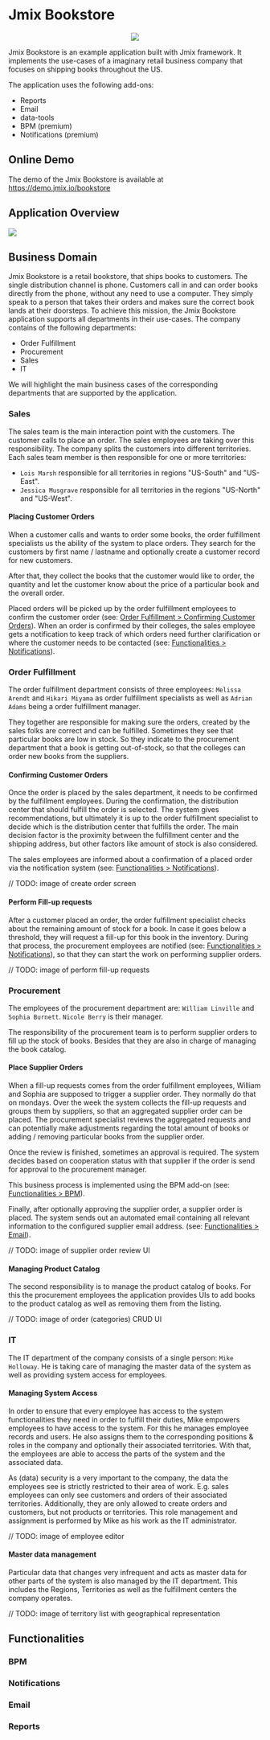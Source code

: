 # Jmix Bookstore

<p align="center">
  <img src="https://raw.githubusercontent.com/Haulmont/jmix-bookstore/main/img/bookstore_logo_with_slogan.svg"/>
</p>


Jmix Bookstore is an example application built with Jmix framework. It implements the use-cases of a imaginary retail business company that focuses on shipping books throughout the US.

The application uses the following add-ons:

* Reports
* Email
* data-tools
* BPM (premium)
* Notifications (premium)

## Online Demo

The demo of the Jmix Bookstore is available at https://demo.jmix.io/bookstore

## Application Overview

<a href="https://youtu.be/CmGfrt-vLwM"><img src="https://raw.githubusercontent.com/Haulmont/jmix-petclinic/master/img/login-screen.png"/></a>

## Business Domain

Jmix Bookstore is a retail bookstore, that ships books to customers. The single distribution channel is phone. Customers call in and can order books directly from the phone, without any need to use a computer. They simply speak to a person that takes their orders and makes sure the correct book lands at their doorsteps. To achieve this mission, the Jmix Bookstore application supports all departments in their use-cases. The company contains of the following departments:

* Order Fulfillment
* Procurement
* Sales
* IT

We will highlight the main business cases of the corresponding departments that are supported by the application.


### Sales

The sales team is the main interaction point with the customers. The customer calls to place an order. The sales employees are taking over this responsibility. The company splits the customers into different territories. Each sales team member is then responsible for one or more territories: 

* `Lois Marsh` responsible for all territories in regions "US-South" and "US-East".
* `Jessica Musgrave` responsible for all territories in the regions "US-North" and "US-West".

#### Placing Customer Orders

When a customer calls and wants to order some books, the order fulfillment specialists us the ability of the system to place orders. They search for the customers by first name / lastname and optionally create a customer record for new customers.

After that, they collect the books that the customer would like to order, the quantity and let the customer know about the price of a particular book and the overall order.

Placed orders will be picked up by the order fulfillment employees to confirm the customer order (see: [Order Fulfillment > Confirming Customer Orders](#confirming-customer-orders)). When an order is confirmed by their colleges, the sales employee gets a notification to keep track of which orders need further clarification or where the customer needs to be contacted (see: [Functionalities > Notifications](#notifications)). 

### Order Fulfillment

The order fulfillment department consists of three employees: `Melissa Arendt` and `Hikari Miyama` as order fulfillment specialists as well as `Adrian Adams` being a order fulfillment manager.

They together are responsible for making sure the orders, created by the sales folks are correct and can be fulfilled. Sometimes they see that particular books are low in stock. So they indicate to the procurement department that a book is getting out-of-stock, so that the colleges can order new books from the suppliers.

#### Confirming Customer Orders

Once the order is placed by the sales department, it needs to be confirmed by the fulfillment employees. During the confirmation, the distribution center that should fulfill the order is selected. The system gives recommendations, but ultimately it is up to the order fulfillment specialist to decide which is the distribution center that fulfills the order. The main decision factor is the proximity between the fulfillment center and the shipping address, but other factors like amount of stock is also considered.

The sales employees are informed about a confirmation of a placed order via the notification system (see: [Functionalities > Notifications](#notifications)).

// TODO: image of create order screen

#### Perform Fill-up requests

After a customer placed an order, the order fulfillment specialist checks about the remaining amount of stock for a book. In case it goes below a threshold, they will request a fill-up for this book in the inventory. During that process, the procurement employees are notified (see: [Functionalities > Notifications](#notifications)), so that they can start the work on performing supplier orders.

// TODO: image of perform fill-up requests


### Procurement

The employees of the procurement department are: `William Linville` and `Sophia Burnett`. `Nicole Berry` is their manager.

The responsibility of the procurement team is to perform supplier orders to fill up the stock of books. Besides that they are also in charge of managing the book catalog.

#### Place Supplier Orders

When a fill-up requests comes from the order fulfillment employees, William and Sophia are supposed to trigger a supplier order. They normally do that on mondays. Over the week the system collects the fill-up requests and groups them by suppliers, so that an aggregated supplier order can be placed. The procurement specialist reviews the aggregated requests and can potentially make adjustments regarding the total amount of books or adding / removing particular books from the supplier order.

Once the review is finished, sometimes an approval is required. The system decides based on cooperation status with that supplier if the order is send for approval to the procurement manager.

This business process is implemented using the BPM add-on (see: [Functionalities > BPM](#BPM)).

Finally, after optionally approving the supplier order, a supplier order is placed. The system sends out an automated email containing all relevant information to the configured supplier email address. (see: [Functionalities > Email](#email)).

// TODO: image of supplier order review UI

#### Managing Product Catalog

The second responsibility is to manage the product catalog of books. For this the procurement employees the application provides UIs to add books to the product catalog as well as removing them from the listing. 

// TODO: image of order (categories) CRUD UI

### IT

The IT department of the company consists of a single person: `Mike Holloway`. He is taking care of managing the master data of the system as well as providing system access for employees.

#### Managing System Access

In order to ensure that every employee has access to the system functionalities they need in order to fulfill their duties, Mike empowers employees to have access to the system. For this he manages employee records and users. He also assigns them to the corresponding positions & roles in the company and optionally their associated territories. With that, the employees are able to access the parts of the system and the associated data.

As (data) security is a very important to the company, the data the employees see is strictly restricted to their area of work. E.g. sales employees can only see customers and orders of their associated territories. Additionally, they are only allowed to create orders and customers, but not products or territories. This role management and assignment is performed by Mike as his work as the IT administrator.

// TODO: image of employee editor

#### Master data management

Particular data that changes very infrequent and acts as master data for other parts of the system is also managed by the IT department. This includes the Regions, Territories as well as the fulfillment centers the company operates.

// TODO: image of territory list with geographical representation


## Functionalities

### BPM

### Notifications

### Email

### Reports
